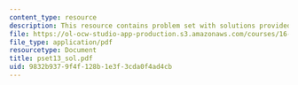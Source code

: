 ```yaml
---
content_type: resource
description: This resource contains problem set with solutions provided by the professor.
file: https://ol-ocw-studio-app-production.s3.amazonaws.com/courses/16-01-unified-engineering-i-ii-iii-iv-fall-2005-spring-2006/9832b9379f4f128b1e3f3cda0f4ad4cb_pset13_sol.pdf
file_type: application/pdf
resourcetype: Document
title: pset13_sol.pdf
uid: 9832b937-9f4f-128b-1e3f-3cda0f4ad4cb
---
```

